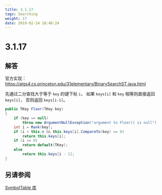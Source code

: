 ```yaml
---
title: 3.1.17
tags: Searching
weight: 17
date: 2019-02-24 18:48:24
---
```


# 3.1.17


## 解答

官方实现：<https://algs4.cs.princeton.edu/31elementary/BinarySearchST.java.html>

先通过二分查找大于等于 `key` 的键下标 `i`，
如果 `keys[i]` 和 `key` 相等则直接返回 `keys[i]`，
否则返回 `keys[i-1]`。

```csharp
public TKey Floor(TKey key)
{
    if (key == null)
        throw new ArgumentNullException("argument to Floor() is null");
    int i = Rank(key);
    if (i < this.n && this.keys[i].CompareTo(key) == 0)
        return this.keys[i];
    if (i == 0)
        return default(TKey);
    else
        return this.keys[i - 1];
}
```

## 另请参阅

[SymbolTable 库](https://github.com/ikesnowy/Algorithms-4th-Edition-in-Csharp/tree/master/3%20Searching/3.1/SymbolTable)

